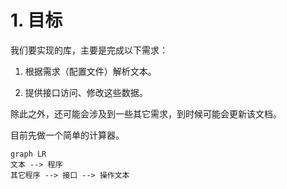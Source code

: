 # 1. 目标

我们要实现的库，主要是完成以下需求：

1. 根据需求（配置文件）解析文本。

2. 提供接口访问、修改这些数据。

除此之外，还可能会涉及到一些其它需求，到时候可能会更新该文档。

目前先做一个简单的计算器。

```mermaid
graph LR
文本 --> 程序
其它程序 --> 接口 --> 操作文本
```
